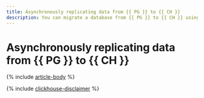 ```yaml
---
title: Asynchronously replicating data from {{ PG }} to {{ CH }}
description: You can migrate a database from {{ PG }} to {{ CH }} using {{ data-transfer-full-name }}.
---
```


# Asynchronously replicating data from {{ PG }} to {{ CH }}

{% include [article-body](../../_tutorials/dataplatform/rdbms-to-clickhouse.md) %}

{% include [clickhouse-disclaimer](../../_includes/clickhouse-disclaimer.md) %}
